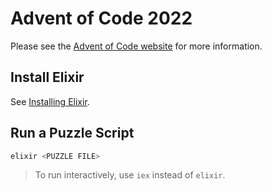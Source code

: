 # Advent of Code 2022

Please see the [Advent of Code website](https://adventofcode.com/) for more information.

## Install Elixir

See [Installing Elixir](https://elixir-lang.org/install.html).

## Run a Puzzle Script

```bash
elixir <PUZZLE FILE>
```

> To run interactively, use `iex` instead of `elixir`.
